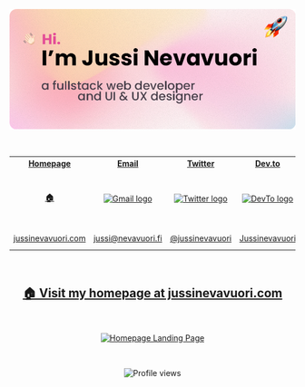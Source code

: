 [<img src="/assets/banner1.png" alt="banner">](https://jussinevavuori.com)

<img src="#" alt="" height="160">

<table>
	<tr>
		<th>
			<a href="mailto:jussi@nevavuori.fi">
				Homepage
			</a>
		</th>
		<th>
			<a href="mailto:jussi@nevavuori.fi">
				Email
			</a>
		</th>
		<th>
			<a href="https://twitter.com/jussinevavuori">
				Twitter
			</a>
		</th>
		<th>
			<a href="https://dev.to/jussinevavuori">
				Dev.to
			</a>
		</th>
		<th>
			<a href="https://www.linkedin.com/in/jussinevavuori/">
				LinkedIn
			</a>
		</th>
	</tr>
	<tr>
		<td align="center">
			<img width="441" height="1">
			<a href="mailto:jussi@nevavuori.fi">
				<h4>
				🏠
				</h4>
			</a>
			<img width="441" height="1">
		</td>
		<td align="center">
			<img width="441" height="1">
			<a href="mailto:jussi@nevavuori.fi">
				<img alt="Gmail logo" src="https://upload.wikimedia.org/wikipedia/commons/thumb/7/7e/Gmail_icon_%282020%29.svg/200px-Gmail_icon_%282020%29.svg.png" height="20" />
			</a>
			<img width="441" height="1">
		</td>
		<td align="center">
			<img width="441" height="1">
			<a href="https://twitter.com/jussinevavuori">
				<img alt="Twitter logo" src="https://upload.wikimedia.org/wikipedia/commons/thumb/4/4f/Twitter-logo.svg/200px-Twitter-logo.svg.png" height="20" />
			</a>
			<img width="441" height="1">
		</td>
		<td align="center">
			<img width="441" height="1">
			<a href="https://dev.to/jussinevavuori">
				<img alt="DevTo logo" src="https://dev-to-uploads.s3.amazonaws.com/uploads/logos/resized_logo_UQww2soKuUsjaOGNB38o.png" height="20" />
			</a>
			<img width="441" height="1">
		</td>
		<td align="center">
			<img width="441" height="1">
			<a href="https://www.linkedin.com/in/jussinevavuori/">
				<img alt="LinkedIn logo" src="https://content.linkedin.com/content/dam/me/business/en-us/amp/brand-site/v2/bg/LI-Bug.svg.original.svg" height="20" />
			</a>
			<img width="441" height="1">
		</td>
	</tr>
	<tr>
		<td align="center">
			<a href="https://jussinevavuori.com">
				jussinevavuori.com
			</a>
		</td>
		<td align="center">
			<a href="mailto:jussi@nevavuori.fi">
				jussi@nevavuori.fi
			</a>
		</td>
		<td align="center">
			<a href="https://twitter.com/jussinevavuori">
				@jussinevavuori
			</a>
		</td>
		<td align="center">
			<a href="https://dev.to/jussinevavuori">
				Jussinevavuori
			</a>
		</td>
		<td align="center">
			<a href="https://www.linkedin.com/in/jussinevavuori/">
				Jussi Nevavuori
			</a>
		</td>
	</tr>
</table>

<img src="#" alt="" height="160">

<h2 align="center">
	<a href="https://jussinevavuori.com">
		🏠 Visit my homepage at jussinevavuori.com
	</a>
</h2>

<img src="#" alt="" height="160">

[<p align="center"><img width="360" align="center" alt="Homepage Landing Page" src="https://jussinevavuori.com/api/ogimage?path=/"></p>](https://jussinevavuori.com/)

<img src="#" alt="" height="160">

<p align="center">
<img src="https://komarev.com/ghpvc/?username=jussinevavuori&color=brightgreen" alt="Profile views">
</p>